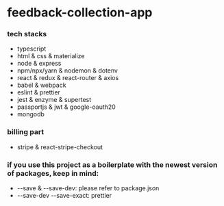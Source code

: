 # feedback-collection-app

### tech stacks

- typescript
- html & css & materialize
- node & express
- npm/npx/yarn & nodemon & dotenv
- react & redux & react-router & axios
- babel & webpack
- eslint & prettier
- jest & enzyme & supertest
- passportjs & jwt & google-oauth20
- mongodb

### billing part

- stripe & react-stripe-checkout

### if you use this project as a boilerplate with the newest version of packages, keep in mind:

- --save & --save-dev: please refer to package.json
- --save-dev --save-exact: prettier
